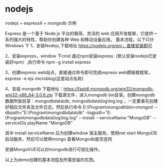 # nodejs
nodejs + express4 + mongodb 示例  

Express 是一个基于 Node.js 平台的极简、灵活的 web 应用开发框架，它提供一系列强大的特性，帮助你创建各种 Web 和移动设备应用。
基本流程，以下只针Windows 下
1、安装Nodejs,下载地址 https://nodejs.org/en/，直接安装即可

2、安装express，window 下cmd 通过npm安装express（默认安装nodejs已安装好npm）,执行命令 npm -g install express

3、创建express web站点，直接通过命令即可完成express web模板框框架， express -e ejs microblog(这是站点名称)

4、安装 mongodb 下载地址：https://fastdl.mongodb.org/win32/mongodb-win32-x86_64-3.0.6.zip
   下载源文件，进入mongodb bin目录。创建mongodb数据所放目录：mongodbdata\db, mongodbdata\log\log.log ，一定要事先创建好相应文件夹及文件日志。然后执行命令
   E:\Program\mongodb\bin>mongod --dbpath="E:\Program\mongodbdata\db"  -logpath="E:
   \Program\mongodbdata\log\log.log" --install --serviceName "MongoDB" --serviceDis
   playName "MongoDB"

   其中 install serviceName 后为创建window 宿主服务。使用net start MongoDB 启动服务，然后可以使用mongo 查看Mongodb是否连同
   
   安装MongoVUE可以对mongodb进行可视化操作。
    
   
以上为demo创建的基本流程及所需安装的东西。
